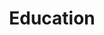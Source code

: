 ---
templateKey: industries
index: 1
title: Education
subTitle: 

image: /img/your-nxt/e-learning.png

description: Digital transformation in the learning and education industry is blurring the lines between learning and work. With more than 50% of the global workforce estimated to be millennials by 2025 and the fact that Gen Zedder’s grew up learning on digital devices, the new is now in this industry. New work paradigms, rapid reskilling and need for continuous ongoing education mean learners will be hyper connected to their work environments demanding more than ever from their learning and training organizations.  Access to answers just when you need, on the job learning, learning widgets, micro learning and AI powered automation are a norm at a time when decisions need to be made with speed and responses need to be fast, accurate and measurable.
# This Images is for the home page
icon: /img/industries/education-icon.png
hovericon: /img/industries/education-icon-white.png
---